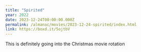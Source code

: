 ```yaml
---
title: "Spirited"
year: 2022
date: 2023-12-24T00:00:00.000Z
permalink: /almanac/movies/2023-12-24-spirited/index.html
link: https://boxd.it/5ojtbV
---
```


This is definitely going into the Christmas movie rotation